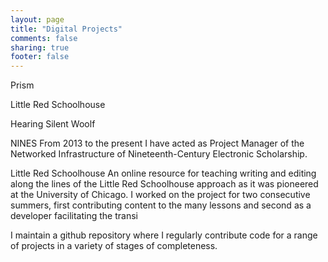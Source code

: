 ```yaml
---
layout: page
title: "Digital Projects"
comments: false
sharing: true
footer: false
---
```

Prism

Little Red Schoolhouse

Hearing Silent Woolf

NINES
From 2013 to the present I have acted as Project Manager of the Networked Infrastructure of Nineteenth-Century Electronic Scholarship. 

Little Red Schoolhouse
An online resource for teaching writing and editing along the lines of the Little Red Schoolhouse approach as it was pioneered at the University of Chicago. I worked on the project for two consecutive summers, first contributing content to the many lessons and second as a developer facilitating the transi


I maintain a github repository where I regularly contribute code for a range of projects in a variety of stages of completeness.
